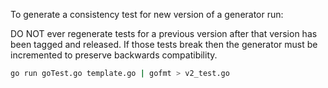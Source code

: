 To generate a consistency test for new version of a generator run:

DO NOT ever regenerate tests for a previous version after that version has been
tagged and released. If those tests break then the generator must be incremented
to preserve backwards compatibility.

```bash
go run goTest.go template.go | gofmt > v2_test.go
```

